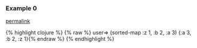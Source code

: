 ### Example 0
[permalink](#example-0)

{% highlight clojure %}
{% raw %}
user=> (sorted-map :z 1, :b 2, :a 3)
{:a 3, :b 2, :z 1}{% endraw %}
{% endhighlight %}


